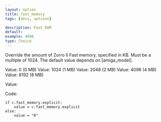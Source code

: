 ```yaml
---
layout: option
title: fast_memory
tags: [docs, options]

description: Fast RAM
default:
example: 4096
type: Choice
---
```


Override the amount of Zorro II Fast memory, specified in KB. Must be a
multiple of 1024. The default value depends on [amiga_model].

Value: 0 (0 MB)
Value: 1024 (1 MB)
Value: 2048 (2 MB)
Value: 4096 (4 MB)
Value: 8192 (8 MB)

Value: 

Code:

    if c.fast_memory.explicit:
        value = c.fast_memory.explicit
    else:
        value = "0"
